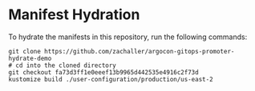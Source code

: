 # Manifest Hydration

To hydrate the manifests in this repository, run the following commands:

```shell
git clone https://github.com/zachaller/argocon-gitops-promoter-hydrate-demo
# cd into the cloned directory
git checkout fa73d3ff1e0eeef13b9965d442535e4916c2f73d
kustomize build ./user-configuration/production/us-east-2
```
